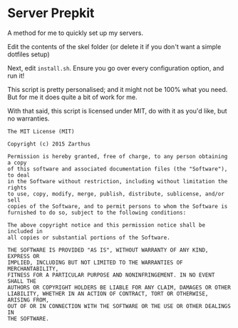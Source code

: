 Server Prepkit
==============

A method for me to quickly set up my servers.


Edit the contents of the skel folder (or delete it if you don't want a simple dotfiles setup)

Next, edit `install.sh`. Ensure you go over every configuration option, and run it!


This script is pretty personalised; and it might not be 100% what you need. But for me it does quite a bit of work for me.

With that said, this script is licensed under MIT, do with it as you'd like, but no warranties.

```
The MIT License (MIT)

Copyright (c) 2015 Zarthus

Permission is hereby granted, free of charge, to any person obtaining a copy
of this software and associated documentation files (the "Software"), to deal
in the Software without restriction, including without limitation the rights
to use, copy, modify, merge, publish, distribute, sublicense, and/or sell
copies of the Software, and to permit persons to whom the Software is
furnished to do so, subject to the following conditions:

The above copyright notice and this permission notice shall be included in
all copies or substantial portions of the Software.

THE SOFTWARE IS PROVIDED "AS IS", WITHOUT WARRANTY OF ANY KIND, EXPRESS OR
IMPLIED, INCLUDING BUT NOT LIMITED TO THE WARRANTIES OF MERCHANTABILITY,
FITNESS FOR A PARTICULAR PURPOSE AND NONINFRINGEMENT. IN NO EVENT SHALL THE
AUTHORS OR COPYRIGHT HOLDERS BE LIABLE FOR ANY CLAIM, DAMAGES OR OTHER
LIABILITY, WHETHER IN AN ACTION OF CONTRACT, TORT OR OTHERWISE, ARISING FROM,
OUT OF OR IN CONNECTION WITH THE SOFTWARE OR THE USE OR OTHER DEALINGS IN
THE SOFTWARE.
```